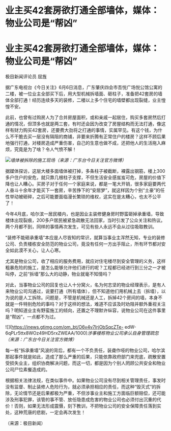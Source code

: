 # 业主买42套房欲打通全部墙体，媒体：物业公司是“帮凶”

# 业主买42套房欲打通全部墙体，媒体：物业公司是“帮凶”

极目新闻评论员 屈旌

据广东电视台《今日关注》6月6日消息，广东肇庆四会市吾悦广场悦公馆公寓的二楼，被一位业主全部买下后，用大型机械拆墙面、砸柱子，准备把42套房的墙体全部打通！经历连续多天的装修，二楼以上多个住宅的墙壁都出现裂缝，业主惶惶不安。

此前，也曾有过购房人为了合并房屋面积，或和亲戚一起居住，购买多套房然后打通的情况，但顶多也就是两三套，有时还会因为改变了房屋结构而无法打通，像这样有财力购买42套房，还要费大劲将之打通的事情，实属罕见。有这个钱，为什么不干脆去买一层没有隔阻的商铺，非要来折腾有正常住户的楼房？这样不顾后果地强行打通，对楼房造成严重伤害，自己的生意也做不成，还把他人的生活拖入麻烦，究竟是为了啥？令人气愤不解！

![](https://inews.gtimg.com/om_bt/OtyjbtOHBhMh3dnwq9VaVUfWVeim9Mc8-WGKh_tRM0NJoAA/1000)_墙体被拆除的施工现场（来源：广东台今日关注官方微博）_

据媒体探访，这层大楼多面墙体被打掉，多条柱子被截断，裸露出钢筋，楼上300多户住户的安危，就只靠几根柱子支撑，不但生活安全感岌岌可危，房屋的价值下降也让人糟心。买房子对于任何一个家庭来说，都是一笔大开销，很多家庭要两代人奋斗十余年才能买下一套房，辛苦挣下的“安居梦”，就这样因为个别“土豪”的任性举动被砸碎，之后可能要面临漫长繁琐的维权，这实在是太糟心，也太不公平了！

今年4月底，哈尔滨一居民楼内，也是因业主装修健身房时野蛮砸掉承重墙，导致楼体出现裂痕，200多户居民被紧急疏散无法回家，当时引发了公众关注和热议。两个月都不到，同样的事情再次发生，可见有些人永远不会从过往吸取教训。

“装修不能砸承重墙”本应是人尽皆知的常识，就算当事业主浑然无知，专业的装修公司、负责楼栋安全防范的物业公司，竟没有任何一方出手阻止，所有环节都对安全如此漠不关心，让人心寒。

尤其是物业公司，收了相应的服务费用，就应对住宅楼尽到安全管理的义务，这样粗暴危险的施工，是怎么能够允许他们进行的呢？工程都已经进行到三分之一才被叫停，之前“拆墙”那么大的动静，物业就毫不知情吗？

对此，当事物业公司的回复也让人十分窝火，名为何志坚的物业经理表示，是有人来物业公司沟通过，说要打通（所有墙体），但不知道他们用机械上去（拆墙），以为说的是人工拆除。问题是，不管是机械还是人工，拆掉42个房间的墙，本身不就是一件特别危险的事吗？对于这样的想法，难道不应该及时劝阻并额外重视关注吗？明知道业主有野蛮施工的倾向，还置之不理默许纵容，说物业公司在这件事里是“帮凶”，一点都不为过。

![](https://inews.gtimg.com/om_bt/O6v4v7IrjObSqcZTe-
edW-6qPLr5ttx8WOz49HD5rxZWEAA/1000)_涉事楼栋物业公司承认自身管理疏忽（来源：广东台今日关注官方微博）_

每一桩“拆承重墙”风波的背后，都有一个不负责任，装聋作哑的物业公司，哈尔滨那起事件就是如此，造成了那么严重的后果，只能依靠政府部门来兜底，疏散安置受损失业主，组织协商解决问题，而这一切，都是因为个别人罔顾公共安全和物业公司尸位素餐造成的。

根据相关法律法规，在类似事件中。如果物业公司没有尽到相关管理责任，事发时没有监督、制止装修人危险行为，就必须承担相应的责任，而这种“毁灭式”的拆除，无论情节还是后果都极为严重，不但涉事业主和施工方面临巨额赔偿，还可能涉及刑事犯罪，该管的事不管、放任隐患成危害的物业公司也必须付出沉重的代价！否则，如果无法形成震慑，刻下教训，不把物业公司的安全保障责任落到实处，这种荒唐的悲剧，一定会再次发生！

（来源：极目新闻）

